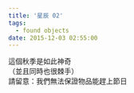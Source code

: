 ```yaml
---
title: '星辰 02'
tags:
  - found objects
date: 2015-12-03 02:55:00
---
```


這個秋季是如此神奇<br />
（並且同時也很棘手）<br />
請留意：我們無法保證物品能趕上節日

